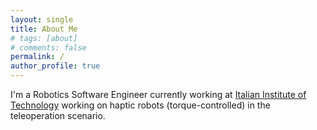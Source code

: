 ```yaml
---
layout: single
title: About Me
# tags: [about]
# comments: false
permalink: /
author_profile: true
---
```


I'm a Robotics Software Engineer currently working at [Italian Institute of Technology](https://iit.it) working on haptic robots (torque-controlled) in the teleoperation scenario.
